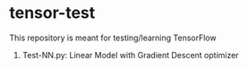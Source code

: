# tensor-test
This repository is meant for testing/learning TensorFlow

1) Test-NN.py:
    Linear Model with Gradient Descent optimizer
